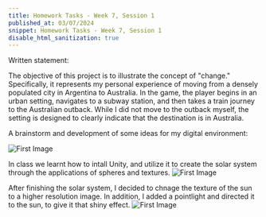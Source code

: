 ```yaml
---
title: Homework Tasks - Week 7, Session 1
published_at: 03/07/2024
snippet: Homework Tasks - Week 7, Session 1
disable_html_sanitization: true
---
```


Written statement:

The objective of this project is to illustrate the concept of "change." Specifically, it represents my personal experience of moving from a densely populated city in Argentina to Australia. In the game, the player begins in an urban setting, navigates to a subway station, and then takes a train journey to the Australian outback. While I did not move to the outback myself, the setting is designed to clearly indicate that the destination is in Australia.



A brainstorm and development of some ideas for my digital environment:

![First Image](/w01s1/Terrain.png)




In class we learnt how to intall Unity, and utilize it to create the solar system through the applications of spheres and textures.
![First Image](/w01s1/Sun1.png)

After finishing the solar system, I decided to chnage the texture of the sun to a higher resolution image. In addition, I added a pointlight and directed it to the sun, to give it that shiny effect.
![First Image](/w01s1/Sun2.png)